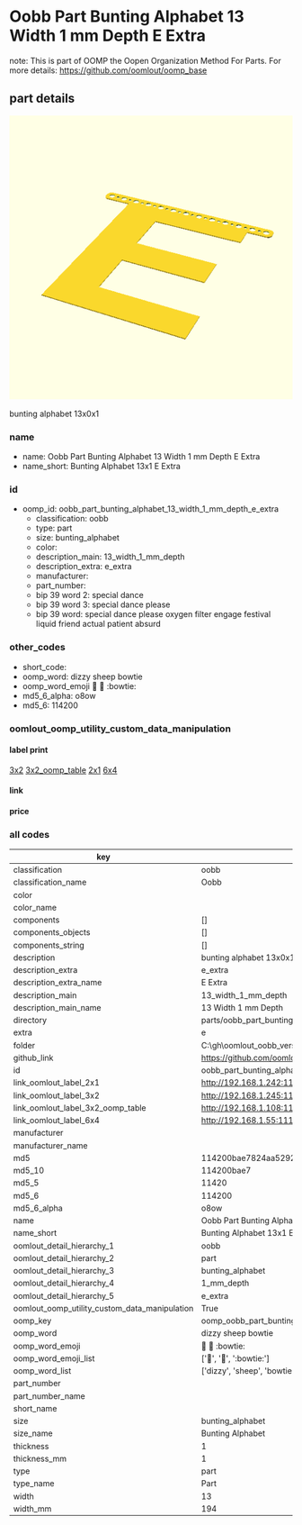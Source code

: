 # Oobb Part Bunting Alphabet 13 Width 1 mm Depth E Extra  

note: This is part of OOMP the Oopen Organization Method For Parts. For more details: https://github.com/oomlout/oomp_base

##  part details
  

[![](3dpr.png)](3dpr.png)

bunting alphabet 13x0x1



### name
* name: Oobb Part Bunting Alphabet 13 Width 1 mm Depth E Extra
* name_short: Bunting Alphabet 13x1 E Extra
### id
* oomp_id: oobb_part_bunting_alphabet_13_width_1_mm_depth_e_extra
  * classification: oobb
  * type: part
  * size: bunting_alphabet
  * color: 
  * description_main: 13_width_1_mm_depth
  * description_extra: e_extra
  * manufacturer: 
  * part_number: 
  * bip 39 word 2: special dance
  * bip 39 word 3: special dance please
  * bip 39 word: special dance please oxygen filter engage festival liquid friend actual patient absurd

### other_codes
* short_code: 
* oomp_word: dizzy sheep bowtie
* oomp_word_emoji :dizzy: :sheep: :bowtie:
* md5_6_alpha: o8ow
* md5_6: 114200






### oomlout_oomp_utility_custom_data_manipulation
#### label print
[3x2](http://192.168.1.245:1112/?label=oomp%20o8ow)
[3x2_oomp_table](http://192.168.1.108:1112/?label=oomp%20o8ow)
[2x1](http://192.168.1.242:1112/?label=oomp%20o8ow)
[6x4](http://192.168.1.55:1112/?label=oomp%20o8ow)    

#### link

                              

#### price







### all codes 
| key | value |  
| --- | --- |  
| classification | oobb |  
| classification_name | Oobb |  
| color |  |  
| color_name |  |  
| components | [] |  
| components_objects | [] |  
| components_string | [] |  
| description | bunting alphabet 13x0x1 |  
| description_extra | e_extra |  
| description_extra_name | E Extra |  
| description_main | 13_width_1_mm_depth |  
| description_main_name | 13 Width 1 mm Depth |  
| directory | parts/oobb_part_bunting_alphabet_13_width_1_mm_depth_e_extra |  
| extra | e |  
| folder | C:\gh\oomlout_oobb_version_4_generated_parts\things\oobb_part_bunting_alphabet_13_width_1_mm_depth_e_extra |  
| github_link | https://github.com/oomlout/oomlout_oomp_part_src/tree/main/parts/oobb_part_bunting_alphabet_13_width_1_mm_depth_e_extra |  
| id | oobb_part_bunting_alphabet_13_width_1_mm_depth_e_extra |  
| link_oomlout_label_2x1 | http://192.168.1.242:1112/?label=oomp%20o8ow |  
| link_oomlout_label_3x2 | http://192.168.1.245:1112/?label=oomp%20o8ow |  
| link_oomlout_label_3x2_oomp_table | http://192.168.1.108:1112/?label=oomp%20o8ow |  
| link_oomlout_label_6x4 | http://192.168.1.55:1112/?label=oomp%20o8ow |  
| manufacturer |  |  
| manufacturer_name |  |  
| md5 | 114200bae7824aa5292b39e54ccdd687 |  
| md5_10 | 114200bae7 |  
| md5_5 | 11420 |  
| md5_6 | 114200 |  
| md5_6_alpha | o8ow |  
| name | Oobb Part Bunting Alphabet 13 Width 1 mm Depth E Extra |  
| name_short | Bunting Alphabet 13x1 E Extra |  
| oomlout_detail_hierarchy_1 | oobb |  
| oomlout_detail_hierarchy_2 | part |  
| oomlout_detail_hierarchy_3 | bunting_alphabet |  
| oomlout_detail_hierarchy_4 | 1_mm_depth |  
| oomlout_detail_hierarchy_5 | e_extra |  
| oomlout_oomp_utility_custom_data_manipulation | True |  
| oomp_key | oomp_oobb_part_bunting_alphabet_13_width_1_mm_depth_e_extra |  
| oomp_word | dizzy sheep bowtie |  
| oomp_word_emoji | :dizzy: :sheep: :bowtie: |  
| oomp_word_emoji_list | [':dizzy:', ':sheep:', ':bowtie:'] |  
| oomp_word_list | ['dizzy', 'sheep', 'bowtie'] |  
| part_number |  |  
| part_number_name |  |  
| short_name |  |  
| size | bunting_alphabet |  
| size_name | Bunting Alphabet |  
| thickness | 1 |  
| thickness_mm | 1 |  
| type | part |  
| type_name | Part |  
| width | 13 |  
| width_mm | 194 |  
